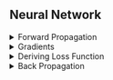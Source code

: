 ## Neural Network 

<details>
<summary>Forward Propagation</summary>

$a_0 = x$<br>

$s_1 = W_1.a_0 + b_1$<br>

$a_1 = g_1(s_1)$<br>  

$s_2 = W_2.a_1 + b_2$<br>  

$a_2 = g_2(s_2)$<br>

$\widetilde{y} = a_2$<br>

$g_i(x) = \tanh(x) = \frac{e^{x} - e^{-x}}{e^{x} + e^{-x}}$<br>

$g_i(x) = \sigma(x) = \frac{1}{1 + e^{-x}}$<br>

$g_i(x) = ReLU(x) = max(0, x)$<br>

$g_i(x) = Identity(x) = x$<br>

</details>

<details>
<summary>Gradients</summary><br>

$\frac{\partial g_i(x)}{\partial x}  = \frac{\partial tanh(x)}{\partial x} = 1 - \tanh^2(x)$<br>

$\frac{\partial g_i(x)}{\partial x}  = \frac{\partial sigma(x)}{\partial x} = \sigma(x) \cdot (1 - \sigma(x))$<br>

$\frac{\partial g_i(x)}{\partial x}  = \frac{\partial ReLU(x)}{\partial x} = 1$ if $x > 0$ else $0$<br>

$\frac{\partial g_i(x)}{\partial x} = \frac{\partial Identity(x)}{\partial x} = I$<br>
        
$\frac{\partial \widetilde{y}}{\partial a_2} = I$<br>

$\frac{\partial a_2}{\partial s_2} = \frac{\partial g_2(s_2)}{\partial s_2}$<br>

$\frac{\partial s_2}{\partial W_2} = a_1^T$<br>

$\frac{\partial s_2}{\partial b_2} = I$<br>

$\frac{\partial s_2}{\partial a_1} = W_2^T$<br>

$\frac{\partial a_1}{\partial s_1} = \frac{\partial g_1(s_1)}{\partial s_1}$<br>

$\frac{\partial s_1}{\partial W_1} = a_0^T$<br>

$\frac{\partial s_1}{\partial a_0} = W_1^T$<br>

$\frac{\partial s_1}{\partial b_1} = I$<br>

</details>

</details>

<details>
<summary>Deriving Loss Function</summary><br>

</details>

<details>
<summary>Back Propagation</summary><br>

$\delta_1 = \frac{\partial C}{\partial \widetilde{y}}\frac{\partial \widetilde{y}}{s_2}$<br>

$\delta_2 = \frac{\partial C}{\partial \widetilde{y}}\frac{\partial \widetilde{y}}{s_2}\frac{\partial s_2}{\partial a_1}\frac{\partial a_1}{\partial s_1} = \delta_1W_2\frac{\partial a_1}{\partial s_1}$<br>

$\frac{\partial C}{\partial W_{2}}  = \delta_1\frac{\partial s_2}{\partial W_2} = \delta_1^Ta_1^T, \ a_1 = g_1(s_1)$<br>

$\frac{\partial C}{\partial W_{2}}  = \delta_1^Tg_1(s_1)^T$<br>

$\frac{\partial C}{\partial b_2} = \delta_1\frac{\partial s_2}{\partial b_2} = \delta_1^T$<br>

$\frac{\partial C}{\partial W_{1}} = \delta_2\frac{\partial s_1}{\partial W_{1}} = \delta_2^Ta_0^T$<br>

$\frac{\partial C}{\partial b_2} = \delta_2\frac{\partial s_1}{\partial b_1} = \delta_2^T$<br>

$W_2 = W_2 - \alpha\frac{\partial C}{\partial W_{2}}$<br>

$W_1 = W_1 - \alpha\frac{\partial C}{\partial W_{1}}$<br>

$b_2 = b_2 - \alpha\frac{\partial C}{\partial b_{2}}$<br>

$b_1 = b_1 - \alpha\frac{\partial C}{\partial b_{1}}$<br>


